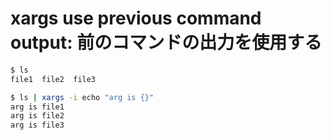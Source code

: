 # xargs use previous command output: 前のコマンドの出力を使用する

```sh
$ ls
file1  file2  file3

$ ls | xargs -i echo "arg is {}"
arg is file1
arg is file2
arg is file3
```
